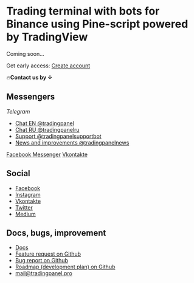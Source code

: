 # Trading terminal with bots for Binance using Pine-script powered by TradingView

Coming soon...

Get early access: [Create account](https://tradingpanel.pro/register)

🔥**Contact us by ↓**

## Messengers

*Telegram*

* [Chat EN @tradingpanel](https://t.me/tradingpanel)
* [Chat RU @tradingpanelru](https://t.me/tradingpanelru)
* [Support @tradingpanelsupportbot](https://t.me/tradingpanelsupportbot)
* [News and improvements @tradingpanelnews](https://t.me/tradingpanelnews)

[Facebook Messenger](https://m.me/107842180549022)
[Vkontakte](https://vk.me/club183364044)

## Social

* [Facebook](https://www.facebook.com/tradingpanel)
* [Instagram](https://www.instagram.com/tradingpanel)
* [Vkontakte](https://vk.com/tradingpanel)
* [Twitter](https://twitter.com/tradingpanel)
* [Medium](https://medium.com/@tradingpanel)

## Docs, bugs, improvement

* [Docs](https://docs.tradingpanel.pro)
* [Feature request on Github](https://github.com/tradingpanel/TradingPanel/issues/new?assignees=tradingpanel&labels=enhancement&template=feature_request.md)
* [Bug report on Github](https://github.com/tradingpanel/TradingPanel/issues/new?assignees=tradingpanel&labels=bug&template=bug_report.md&title=)
* [Roadmap (development plan) on Github](https://github.com/tradingpanel/TradingPanel/projects/1)
* mail@tradingpanel.pro
